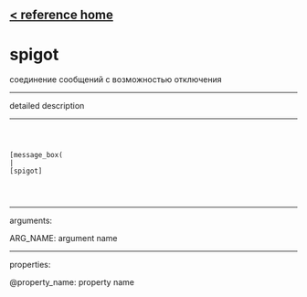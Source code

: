 [< reference home](ceammc_lib.html)
---

# spigot


соединение сообщений с  возможностью отключения

---

detailed description
<br>


---


```



[message_box(                                 
|
[spigot]


            
```

---
arguments:

ARG_NAME: argument name<br>

---
properties:

@property_name: property name<br>

